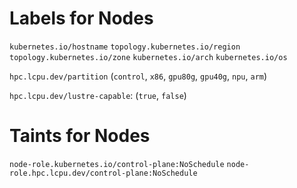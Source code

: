 # Labels for Nodes

`kubernetes.io/hostname`
`topology.kubernetes.io/region`
`topology.kubernetes.io/zone`
`kubernetes.io/arch`
`kubernetes.io/os`

`hpc.lcpu.dev/partition` (`control`, `x86`, `gpu80g`, `gpu40g`, `npu`, `arm`)

`hpc.lcpu.dev/lustre-capable`: (`true`, `false`)

# Taints for Nodes

`node-role.kubernetes.io/control-plane:NoSchedule`
`node-role.hpc.lcpu.dev/control-plane:NoSchedule`

<!-- `node-type.hpc.lcpu.dev/arch-arm64:PreferNoSchedule` -->
<!-- `node-type.hpc.lcpu.dev/accelerator-gpu:PreferNoSchedule` -->
<!-- `node-type.hpc.lcpu.dev/accelerator-npu:PreferNoSchedule` -->
